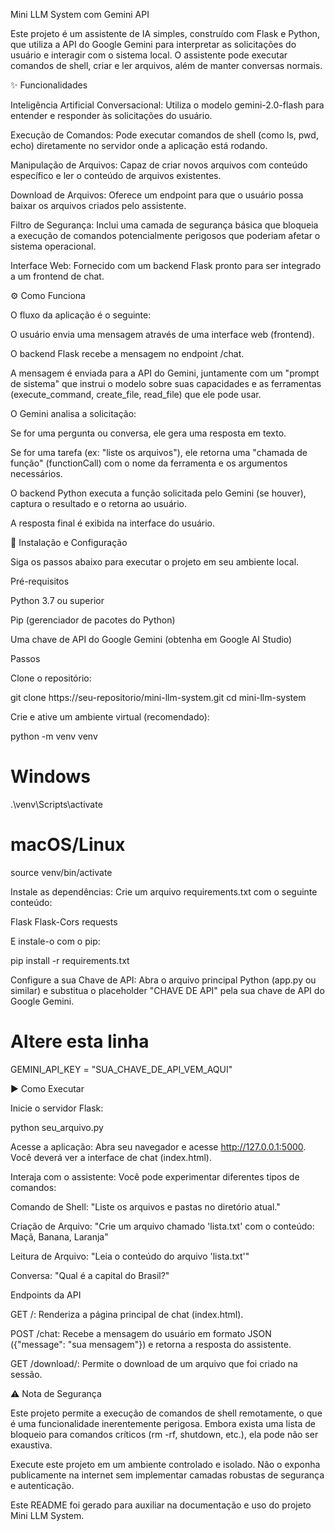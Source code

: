 Mini LLM System com Gemini API

Este projeto é um assistente de IA simples, construído com Flask e Python, que utiliza a API do Google Gemini para interpretar as solicitações do usuário e interagir com o sistema local. O assistente pode executar comandos de shell, criar e ler arquivos, além de manter conversas normais.

✨ Funcionalidades

Inteligência Artificial Conversacional: Utiliza o modelo gemini-2.0-flash para entender e responder às solicitações do usuário.

Execução de Comandos: Pode executar comandos de shell (como ls, pwd, echo) diretamente no servidor onde a aplicação está rodando.

Manipulação de Arquivos: Capaz de criar novos arquivos com conteúdo específico e ler o conteúdo de arquivos existentes.

Download de Arquivos: Oferece um endpoint para que o usuário possa baixar os arquivos criados pelo assistente.

Filtro de Segurança: Inclui uma camada de segurança básica que bloqueia a execução de comandos potencialmente perigosos que poderiam afetar o sistema operacional.

Interface Web: Fornecido com um backend Flask pronto para ser integrado a um frontend de chat.

⚙️ Como Funciona

O fluxo da aplicação é o seguinte:

O usuário envia uma mensagem através de uma interface web (frontend).

O backend Flask recebe a mensagem no endpoint /chat.

A mensagem é enviada para a API do Gemini, juntamente com um "prompt de sistema" que instrui o modelo sobre suas capacidades e as ferramentas (execute_command, create_file, read_file) que ele pode usar.

O Gemini analisa a solicitação:

Se for uma pergunta ou conversa, ele gera uma resposta em texto.

Se for uma tarefa (ex: "liste os arquivos"), ele retorna uma "chamada de função" (functionCall) com o nome da ferramenta e os argumentos necessários.

O backend Python executa a função solicitada pelo Gemini (se houver), captura o resultado e o retorna ao usuário.

A resposta final é exibida na interface do usuário.

🚀 Instalação e Configuração

Siga os passos abaixo para executar o projeto em seu ambiente local.

Pré-requisitos

Python 3.7 ou superior

Pip (gerenciador de pacotes do Python)

Uma chave de API do Google Gemini (obtenha em Google AI Studio)

Passos

Clone o repositório:

git clone https://seu-repositorio/mini-llm-system.git
cd mini-llm-system


Crie e ative um ambiente virtual (recomendado):

python -m venv venv
# Windows
.\venv\Scripts\activate
# macOS/Linux
source venv/bin/activate


Instale as dependências:
Crie um arquivo requirements.txt com o seguinte conteúdo:

Flask
Flask-Cors
requests


E instale-o com o pip:

pip install -r requirements.txt


Configure a sua Chave de API:
Abra o arquivo principal Python (app.py ou similar) e substitua o placeholder "CHAVE DE API" pela sua chave de API do Google Gemini.

# Altere esta linha
GEMINI_API_KEY = "SUA_CHAVE_DE_API_VEM_AQUI"


▶️ Como Executar

Inicie o servidor Flask:

python seu_arquivo.py


Acesse a aplicação:
Abra seu navegador e acesse http://127.0.0.1:5000. Você deverá ver a interface de chat (index.html).

Interaja com o assistente:
Você pode experimentar diferentes tipos de comandos:

Comando de Shell: "Liste os arquivos e pastas no diretório atual."

Criação de Arquivo: "Crie um arquivo chamado 'lista.txt' com o conteúdo: Maçã, Banana, Laranja"

Leitura de Arquivo: "Leia o conteúdo do arquivo 'lista.txt'"

Conversa: "Qual é a capital do Brasil?"

Endpoints da API

GET /: Renderiza a página principal de chat (index.html).

POST /chat: Recebe a mensagem do usuário em formato JSON ({"message": "sua mensagem"}) e retorna a resposta do assistente.

GET /download/<filename>: Permite o download de um arquivo que foi criado na sessão.

⚠️ Nota de Segurança

Este projeto permite a execução de comandos de shell remotamente, o que é uma funcionalidade inerentemente perigosa. Embora exista uma lista de bloqueio para comandos críticos (rm -rf, shutdown, etc.), ela pode não ser exaustiva.

Execute este projeto em um ambiente controlado e isolado. Não o exponha publicamente na internet sem implementar camadas robustas de segurança e autenticação.

Este README foi gerado para auxiliar na documentação e uso do projeto Mini LLM System.

